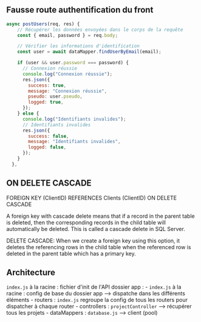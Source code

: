 ## Fausse route authentification du front

```js
async postUsers(req, res) {
    // Récupérer les données envoyées dans le corps de la requête
    const { email, password } = req.body;

    // Vérifier les informations d'identification
    const user = await dataMapper.findUserByEmail(email);

    if (user && user.password === password) {
      // Connexion réussie
      console.log("Connexion réussie");
      res.json({
        success: true,
        message: "Connexion réussie",
        pseudo: user.pseudo,
        logged: true,
      });
    } else {
      console.log("Identifiants invalides");
      // Identifiants invalides
      res.json({
        success: false,
        message: "Identifiants invalides",
        logged: false,
      });
    }
  },
```

## ON DELETE CASCADE

FOREIGN KEY (ClientID)
        REFERENCES Clients (ClientID)
        ON DELETE CASCADE

A foreign key with cascade delete means that if a record in the parent table is deleted, then the corresponding records in the child table will automatically be deleted. This is called a cascade delete in SQL Server.

DELETE CASCADE: When we create a foreign key using this option, it deletes the referencing rows in the child table when the referenced row is deleted in the parent table which has a primary key.

## Architecture

`index.js` à la racine : fichier d'init de l'API
dossier app :
    - `index.js` à la racine : config de base du dossier app --> dispatche dans les différents éléments
    - routers : `index.js` regroupe la config de tous les routers pour dispatcher à chaque router
    - controllers : `projectController` --> récupérer tous les projets
    - dataMappers : `database.js` --> client (pool)
